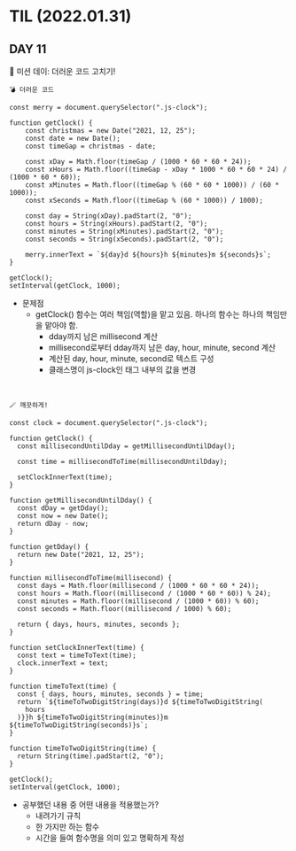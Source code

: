 # **TIL (2022.01.31)**

## DAY 11

🎇 미션 데이: 더러운 코드 고치기!

```
💣 더러운 코드
```

```
const merry = document.querySelector(".js-clock");

function getClock() {
    const christmas = new Date("2021, 12, 25");
    const date = new Date();
    const timeGap = christmas - date;

    const xDay = Math.floor(timeGap / (1000 * 60 * 60 * 24));
    const xHours = Math.floor((timeGap - xDay * 1000 * 60 * 60 * 24) / (1000 * 60 * 60));
    const xMinutes = Math.floor((timeGap % (60 * 60 * 1000)) / (60 * 1000));
    const xSeconds = Math.floor((timeGap % (60 * 1000)) / 1000);

    const day = String(xDay).padStart(2, "0");
    const hours = String(xHours).padStart(2, "0");
    const minutes = String(xMinutes).padStart(2, "0");
    const seconds = String(xSeconds).padStart(2, "0");

    merry.innerText = `${day}d ${hours}h ${minutes}m ${seconds}s`;
}

getClock();
setInterval(getClock, 1000);
```

- 문제점
  - getClock() 함수는 여러 책임(역할)을 맡고 있음. 하나의 함수는 하나의 책임만을 맡아야 함.
    - dday까지 남은 millisecond 계산
    - millisecond로부터 dday까지 남은 day, hour, minute, second 계산
    - 계산된 day, hour, minute, second로 텍스트 구성
    - 클래스명이 js-clock인 태그 내부의 값을 변경

<br>

```
🪄 깨끗하게!
```

```
const clock = document.querySelector(".js-clock");

function getClock() {
  const millisecondUntilDday = getMillisecondUntilDday();

  const time = millisecondToTime(millisecondUntilDday);

  setClockInnerText(time);
}

function getMillisecondUntilDday() {
  const dDay = getDday();
  const now = new Date();
  return dDay - now;
}

function getDday() {
  return new Date("2021, 12, 25");
}

function millisecondToTime(millisecond) {
  const days = Math.floor(millisecond / (1000 * 60 * 60 * 24));
  const hours = Math.floor((millisecond / (1000 * 60 * 60)) % 24);
  const minutes = Math.floor((millisecond / (1000 * 60)) % 60);
  const seconds = Math.floor((millisecond / 1000) % 60);

  return { days, hours, minutes, seconds };
}

function setClockInnerText(time) {
  const text = timeToText(time);
  clock.innerText = text;
}

function timeToText(time) {
  const { days, hours, minutes, seconds } = time;
  return `${timeToTwoDigitString(days)}d ${timeToTwoDigitString(
    hours
  )}}h ${timeToTwoDigitString(minutes)}m ${timeToTwoDigitString(seconds)}s`;
}

function timeToTwoDigitString(time) {
  return String(time).padStart(2, "0");
}

getClock();
setInterval(getClock, 1000);
```

- 공부했던 내용 중 어떤 내용을 적용했는가?
  - 내려가기 규칙
  - 한 가지만 하는 함수
  - 시간을 들여 함수명을 의미 있고 명확하게 작성
